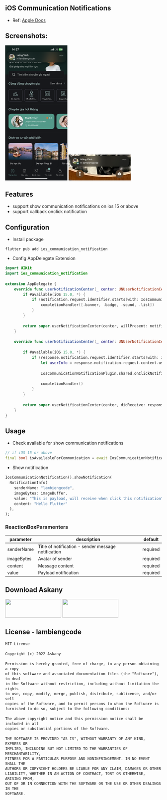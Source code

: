 ## iOS Communication Notifications

- Ref: [Apple Docs](https://developer.apple.com/documentation/usernotifications/implementing_communication_notifications)


## Screenshots:

<img src="screenshots/IMG_0768.png" width="200px" />
<img src="screenshots/IMG_0769.jpg" width="200px" />

## Features

* support show communication notifications on ios 15 or above
* support callback onclick notification

## Configuration

- Install package

```terminal
flutter pub add ios_communication_notification
```

- Config AppDelegate Extension

```swift
import UIKit
import ios_communication_notification

extension AppDelegate {
    override func userNotificationCenter(_ center: UNUserNotificationCenter, willPresent notification: UNNotification, withCompletionHandler completionHandler: @escaping (UNNotificationPresentationOptions) -> Void) {
        if #available(iOS 15.0, *) {
            if (notification.request.identifier.starts(with: IosCommunicationConstant.prefixIdentifier)) {
                completionHandler([.banner, .badge, .sound, .list])
            }
        }
        
        return super.userNotificationCenter(center, willPresent: notification, withCompletionHandler: completionHandler)
    }
    
    override func userNotificationCenter(_ center: UNUserNotificationCenter, didReceive response: UNNotificationResponse, withCompletionHandler completionHandler: @escaping () -> Void) {
        
        if #available(iOS 15.0, *) {
            if (response.notification.request.identifier.starts(with: IosCommunicationConstant.prefixIdentifier)) {
                let userInfo = response.notification.request.content.userInfo
                
                IosCommunicationNotificationPlugin.shared.onClickNotification(userInfo)
                
                completionHandler()
            }
        }
        
        return super.userNotificationCenter(center, didReceive: response, withCompletionHandler: completionHandler)
    }
}
```

## Usage

- Check available for show communication notifications

```dart
// if iOS 15 or above
final bool isAvailableForCommunication = await IosCommunicationNotification().isAvailable();
```

- Show notification

```dart
IosCommunicationNotification().showNotification(
  NotificationInfo(
    senderName: "lambiengcode",
    imageBytes: imageBuffer,
    value: "This is payload, will receive when click this notification",
    content: "Hello Flutter"
  ),
);
```

### ReactionBoxParamenters
| parameter                  | description                                                                           | default                                                                                                                                                                               |
| -------------------------- | ------------------------------------------------------------------------------------- | ------------------------------------------------------------------------------------------------------------------------------------------------------------------------------------- |
| senderName          | Title of notification - sender message notification                                           |required|
| imageBytes                  | Avatar of sender |required|
| content            | Message content                                                        | required |
| value               | Payload notification                            | required |      

## Download Askany

<p>
<a href="https://apps.apple.com/vn/app/askany/id1589217505"><img src="https://askany.com/images/app-store.png" height="60px" width="180px"/></a>
<a href="https://play.google.com/store/apps/details?id=com.askany"><img src="https://askany.com/images/ch-play.png" height="60px" width="180px"/></a>
</p>

## License - lambiengcode

```terminal
MIT License

Copyright (c) 2022 Askany

Permission is hereby granted, free of charge, to any person obtaining a copy
of this software and associated documentation files (the "Software"), to deal
in the Software without restriction, including without limitation the rights
to use, copy, modify, merge, publish, distribute, sublicense, and/or sell
copies of the Software, and to permit persons to whom the Software is
furnished to do so, subject to the following conditions:

The above copyright notice and this permission notice shall be included in all
copies or substantial portions of the Software.

THE SOFTWARE IS PROVIDED "AS IS", WITHOUT WARRANTY OF ANY KIND, EXPRESS OR
IMPLIED, INCLUDING BUT NOT LIMITED TO THE WARRANTIES OF MERCHANTABILITY,
FITNESS FOR A PARTICULAR PURPOSE AND NONINFRINGEMENT. IN NO EVENT SHALL THE
AUTHORS OR COPYRIGHT HOLDERS BE LIABLE FOR ANY CLAIM, DAMAGES OR OTHER
LIABILITY, WHETHER IN AN ACTION OF CONTRACT, TORT OR OTHERWISE, ARISING FROM,
OUT OF OR IN CONNECTION WITH THE SOFTWARE OR THE USE OR OTHER DEALINGS IN THE
SOFTWARE.

```